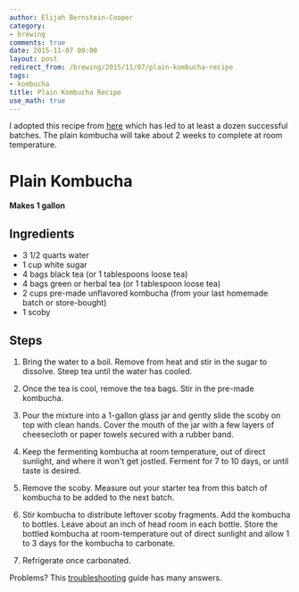 ```yaml
---
author: Elijah Bernstein-Cooper
category:
- brewing
comments: true
date: 2015-11-07 00:00
layout: post
redirect_from: /brewing/2015/11/07/plain-kombucha-recipe
tags:
- kombucha
title: Plain Kombucha Recipe
use_math: true
---
```


I adopted this recipe from
[here](http://www.thekitchn.com/recipe-ginger-kombucha-drink-recipes-from-the-kitchn-206552)
which has led to at least a dozen successful batches. The plain kombucha will
take about 2 weeks to complete at room temperature.

# Plain Kombucha

**Makes 1 gallon**

## Ingredients

+ 3 1/2 quarts water
+ 1 cup white sugar
+ 4 bags black tea (or 1 tablespoons loose tea)
+ 4 bags green or herbal tea (or 1 tablespoon loose tea)
+ 2 cups pre-made unflavored kombucha (from your last homemade batch or store-bought)
+ 1 scoby

## Steps

1. Bring the water to a boil. Remove from heat and stir in the sugar to
   dissolve. Steep tea until the water has cooled.

2. Once the tea is cool, remove the tea bags. Stir in the pre-made kombucha. 

3. Pour the mixture into a 1-gallon glass jar and gently slide the scoby on top
   with clean hands. Cover the mouth of the jar with a few layers of
   cheesecloth or paper towels secured with a rubber band.

4. Keep the fermenting kombucha at room temperature, out of direct sunlight,
   and where it won't get jostled. Ferment for 7 to 10 days, or until taste is
   desired.

5. Remove the scoby. Measure out your starter tea from this batch of kombucha to
   be added to the next batch.

7. Stir kombucha to distribute leftover scoby fragments. Add the kombucha to
   bottles.  Leave about an inch of head room in each bottle. Store the bottled
   kombucha at room-temperature out of direct sunlight and allow 1 to 3 days for
   the kombucha to carbonate.

8. Refrigerate once carbonated.

Problems? This
[troubleshooting](http://www.phoenixhelix.com/2013/03/27/kombucha-tips-troubleshooting/)
guide has many answers.